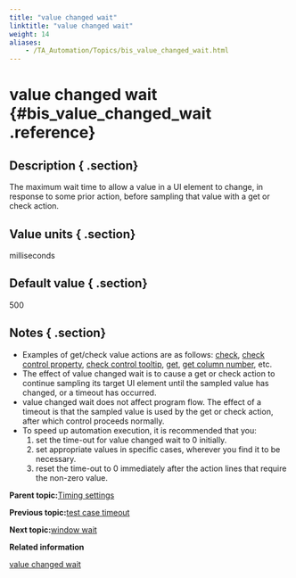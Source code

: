 ```yaml
--- 
title: "value changed wait"
linktitle: "value changed wait"
weight: 14
aliases: 
    - /TA_Automation/Topics/bis_value_changed_wait.html
---
```

# value changed wait {#bis_value_changed_wait .reference}

## Description { .section}

The maximum wait time to allow a value in a UI element to change, in response to some prior action, before sampling that value with a get or check action.

## Value units { .section}

milliseconds

## Default value { .section}

500

## Notes { .section}

-   Examples of get/check value actions are as follows: [check](bia_check.html), [check control property](bia_check_control_property.html), [check control tooltip](bia_check_control_tooltip.html), [get](bia_get.html), [get column number](bia_get_column_number.html), etc.
-   The effect of value changed wait is to cause a get or check action to continue sampling its target UI element until the sampled value has changed, or a timeout has occurred.
-   value changed wait does not affect program flow. The effect of a timeout is that the sampled value is used by the get or check action, after which control proceeds normally.
-   To speed up automation execution, it is recommended that you:
    1.  set the time-out for value changed wait to 0 initially.
    2.  set appropriate values in specific cases, wherever you find it to be necessary.
    3.  reset the time-out to 0 immediately after the action lines that require the non-zero value.

**Parent topic:**[Timing settings](../../TA_Automation/Topics/bis_timing.html)

**Previous topic:**[test case timeout](../../TA_Automation/Topics/bis_test_case_timeout.html)

**Next topic:**[window wait](../../TA_Automation/Topics/bis_window_wait.html)

**Related information**  


[value changed wait](../../TA_Automation/Topics/timing_value_changed_wait.html)

